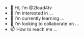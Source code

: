 - 👋 Hi, I’m @2loud4tv
- 👀 I’m interested in ...
- 🌱 I’m currently learning ...
- 💞️ I’m looking to collaborate on ...
- 📫 How to reach me ...

<!---
2loud4tv/2loud4tv is a ✨ special ✨ repository because its `README.md` (this file) appears on your GitHub profile.
You can click the Preview link to take a look at your changes.
--->
